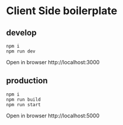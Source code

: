 # Client Side boilerplate

## develop
```
npm i
npm run dev
```
Open in browser http://localhost:3000

## production
```
npm i
npm run build
npm run start
```

Open in browser http://localhost:5000
